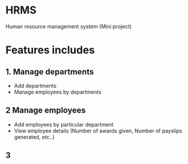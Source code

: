 # HRMS
Human resource management system (Mini project)

# Features includes
## 1. Manage departments
- Add departments
- Manage employees by departments
## 2 Manage employees
- Add employees by particular department <br>
- View employee details (Number of awards given, Number of payslips generated, etc..)<br>
## 3 
